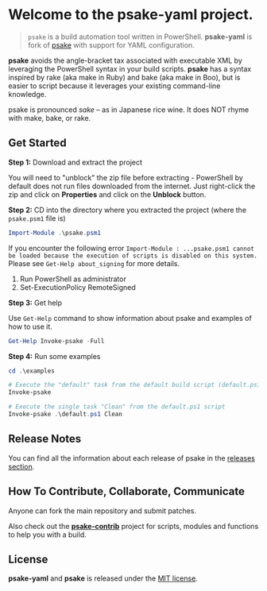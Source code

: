 ﻿Welcome to the psake-yaml project.
==================================

> `psake` is a build automation tool written in PowerShell. **psake-yaml** is fork of [psake](https://github.com/psake/psake) with support for YAML configuration.

**psake** avoids the angle-bracket tax associated with executable XML by leveraging the PowerShell syntax in your build scripts.
**psake** has a syntax inspired by rake (aka make in Ruby) and bake (aka make in Boo), but is easier to script because it
leverages your existing command-line knowledge.

psake is pronounced *sake* – as in Japanese rice wine. It does NOT rhyme with make, bake, or rake.

## Get Started

**Step 1:** Download and extract the project

You will need to "unblock" the zip file before extracting - PowerShell by default does not run files downloaded from the internet.
Just right-click the zip and click on **Properties** and click on the **Unblock** button.

**Step 2:** CD into the directory where you extracted the project (where the `psake.psm1` file is)

```powershell
Import-Module .\psake.psm1
```

If you encounter the following error `Import-Module : ...psake.psm1 cannot be loaded because the execution of scripts is disabled on this system.`
Please see `Get-Help about_signing` for more details.

1. Run PowerShell as administrator
2. Set-ExecutionPolicy RemoteSigned

**Step 3:** Get help

Use `Get-Help` command to show information about psake and examples of how to use it.

```powershell
Get-Help Invoke-psake -Full
```

**Step 4:** Run some examples

```powershell
cd .\examples

# Execute the "default" task from the default build script (default.ps1 file)
Invoke-psake

# Execute the single task "Clean" from the default.ps1 script
Invoke-psake .\default.ps1 Clean
```

## Release Notes

You can find all the information about each release of psake in the [releases section](https://github.com/psake-yaml/psake-yaml/releases).

## How To Contribute, Collaborate, Communicate

Anyone can fork the main repository and submit patches.

Also check out the **[psake-contrib](http://github.com/psake/psake-contrib)** project for scripts, modules and functions to help you with a build.

## License

**psake-yaml** and **psake** is released under the [MIT license](http://www.opensource.org/licenses/MIT).
